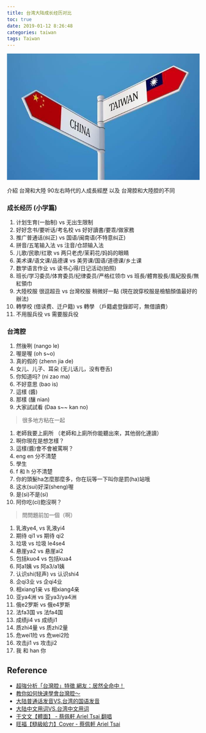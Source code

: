 ```yaml
---
title: 台湾大陆成长经历对比
toc: true
date: 2019-01-12 8:26:48
categories: taiwan
tags: Taiwan
---
```


<!-- 
<a href="/2019/01/12/taiwan/taiwanese_accent/" target="_self" style="display:block; margin:0 auto; background:url('/images/taiwan/taiwan-logo-2.jpg') no-repeat 0 0 / contain; height:360px; width:550px;"></a>

[![台湾 vs 大陆](/images/taiwan/taiwan-logo-2.jpg "title")](http://www.baidu.com)
-->

<img class="img-fancy" src="/images/taiwan/taiwan-logo-2.jpg" width="550" border="0" alt="台湾 vs 大陆"/>


[id]: /images/taiwan/taiwan-logo-2.jpg "title"

<!-- more -->

介紹 台灣和大陸 90左右時代的人成長經歷 以及 台灣腔和大陸腔的不同

### 成长经历 (小学篇)

1. 计划生育(一胎制) vs 无出生限制
2. 好好念书/要听话/考名校 vs 好好讀書/要乖/做家務
3. 推广普通话(纠正) vs 国语/闽南语(不特意纠正)
4. 拼音/五笔输入法 vs 注音/仓颉输入法
5. 儿歌/民歌/红歌 vs 两只老虎/茉莉花/妈妈的眼睛
6. 美术课/语文课/品德课 vs 美劳课/国语/道德课/乡土课
7. 数学语言作业 vs 读书心得/日记活动(拍照)
8. 班长/学习委员/体育委员/纪律委员/严格红领巾 vs 班長/體育股長/風紀股長/無紅領巾
9. 大陸校服 很逗超丑 vs 台灣校服 稍微好一點  (現在說穿校服是檢驗顏值最好的辦法)
10. 轉學校 (借读费、迁户籍) vs 轉學 （戶籍處登錄即可，無借讀費）
11. 不用服兵役 vs 需要服兵役

### 台湾腔

1. 然後咧 (nango le)
2. 喔是喔 (oh s~o)
3. 真的假的 (zhenn jia de)
4. 女儿、儿子、耳朵 (无儿话儿，没有卷舌)
5. 你知道吗? (ni zao ma)
6. 不好意思 (bao is)
7. 這樣 (醬)
8. 那樣 (釀 nian)
9. 大家試試看 (Daa s~~ kan no)

> 很多地方粘在一起

1. 老師我要上廁所 （老師和上廁所你能聽出來，其他弱化連讀）
2. 啊你現在是想怎樣？
3. 這樣(醬)會不會被罵啊？
4. eng en 分不清楚
5. 學生 
6. f 和 h 分不清楚
7. 你的頭髮ha怎麼那麼多，你在玩等一下叫你是罰(ha)站哦
8. 这水(sui)好深(sheng)喔
9. 是(si)不是(si)
10. 阿你吃(ci)飽沒啊？

> 問問題前加一個（啊）

 1. 乳液ye4, vs 乳液yi4
 2. 期待 qi1 vs 期待 qi2
 3. 垃圾 vs 垃圾 le4se4
 4. 悬崖ya2 vs 悬崖ai2
 5. 包括kuo4 vs 包括kua4
 6. 阿a1姨 vs 阿a3/a1姨
 7. 认识shi(轻声) vs 认识shi4
 8. 企qi3业 vs 企qi4业
 9. 相xiang1亲 vs 相xiang4亲
 10. 亚ya4洲 vs 亚ya3/ya4洲
 11. 俄e2罗斯 vs 俄e4罗斯
 12. 法fa3国 vs 法fa4国
 13. 成绩ji4 vs 成绩ji1
 14. 质zhi4量 vs 质zhi2量
 15. 危wei1险 vs 危wei2险
 16. 攻击ji1 vs 攻击ji2
 17. 我 和 han 你

## Reference

- [超強分析「台灣腔」特徵 網友：居然全命中！][1]
- [教你如何快速學會台灣腔～][2]
- [大陆普通话发音VS.台湾的国语发音][3]
- [大陆中文用词VS.台湾中文用词][6]
- [于文文【體面】 - 蔡佩軒 Ariel Tsai 翻唱][4]
- [旺福【糙級給力】Cover - 蔡佩軒 Ariel Tsai][5]

[1]: https://www.youtube.com/watch?v=mXczInUmFXc
[2]: https://www.youtube.com/watch?v=jPgLncaBpXI
[3]: https://www.youtube.com/watch?v=Pmyi8olK_qg
[4]: https://www.youtube.com/watch?v=ZY16E9gstQA&index=2&list=RDuXKZ7mZ19xI
[5]: https://www.youtube.com/watch?v=uXKZ7mZ19xI&start_radio=1&list=RDuXKZ7mZ19xI
[6]: https://www.youtube.com/watch?v=u2I8V-jIGgs
